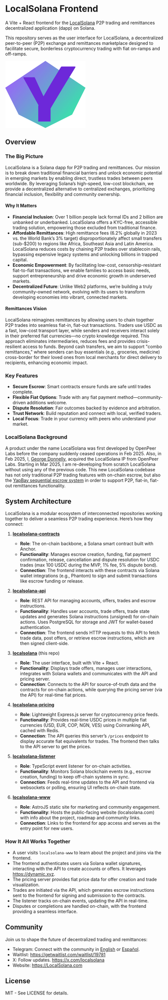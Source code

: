 # LocalSolana Frontend

A Vite + React frontend for the [LocalSolana](https://LocalSolana.com/) P2P trading and remittances decentralized application (dapp) on Solana.

This repository serves as the user interface for LocalSolana, a decentralized peer-to-peer (P2P) exchange and remittances marketplace designed to facilitate secure, borderless cryptocurrency trading with fiat on-ramps and off-ramps.

![LocalSolana logo](https://raw.githubusercontent.com/Panmoni/localsolana/refs/heads/main/public/logo.png)

## Overview

### The Big Picture

LocalSolana is a Solana dapp for P2P trading and remittances. Our mission is to break down traditional financial barriers and unlock economic potential in emerging markets by enabling direct, trustless trades between peers worldwide. By leveraging Solana’s high-speed, low-cost blockchain, we provide a decentralized alternative to centralized exchanges, prioritizing financial inclusion, flexibility and community ownership.

#### Why It Matters
- **Financial Inclusion**: Over 1 billion people lack formal IDs and 2 billion are unbanked or underbanked. LocalSolana offers a KYC-free, accessible trading solution, empowering those excluded from traditional finance.
- **Affordable Remittances**: High remittance fees (6.2% globally in 2023 vs. the World Bank’s 3% target) disproportionately affect small transfers (sub-$200) to regions like Africa, Southeast Asia and Latin America. LocalSolana reduces costs by chaining P2P trades over stablecoin rails, bypassing expensive legacy systems and unlocking billions in trapped capital.
- **Economic Empowerment**: By facilitating low-cost, censorship-resistant fiat-to-fiat transactions, we enable families to access basic needs, support entrepreneurship and drive economic growth in underserved markets.
- **Decentralized Future**: Unlike Web2 platforms, we’re building a truly community-owned network, evolving with its users to transform developing economies into vibrant, connected markets.

#### Remittances Vision
LocalSolana reimagines remittances by allowing users to chain together P2P trades into seamless fiat-in, fiat-out transactions. Traders use USDC as a fast, low-cost transport layer, while senders and receivers interact solely in their preferred fiat currencies—no crypto knowledge required. This approach eliminates intermediaries, reduces fees and provides crisis-resilient access to funds. Beyond cash transfers, we aim to support "combo remittances," where senders can buy essentials (e.g., groceries, medicine) cross-border for their loved ones from local merchants for direct delivery to recipients, enhancing economic impact.

### Key Features
- **Secure Escrow**: Smart contracts ensure funds are safe until trades complete.
- **Flexible Fiat Options**: Trade with any fiat payment method—community-driven additions welcome.
- **Dispute Resolution**: Fair outcomes backed by evidence and arbitration.
- **Trust Network**: Build reputation and connect with local, verified traders.
- **Local Focus**: Trade in your currency with peers who understand your market.

### LocalSolana Background

A product under the name LocalSolana was first developed by OpenPeer Labs before the company suddenly ceased operations in Feb 2025. Also, in Feb 2025, I, [George Donnelly](https://github.com/georgedonnelly), acquired the LocalSolana IP from OpenPeer Labs. Starting in Mar 2025, I am re-developing from scratch LocalSolana without using any of the previous code. This new LocalSolana codebase has not only traditional P2P trading features with on-chain escrow, but also the [YapBay sequential escrow system](https://yapbay.com/about/) in order to support P2P, fiat-in, fiat-out remittances functionality.

## System Architecture

LocalSolana is a modular ecosystem of interconnected repositories working together to deliver a seamless P2P trading experience. Here’s how they connect:

1. **[localsolana-contracts](https://github.com/Panmoni/localsolana-contracts)**
   - **Role**: The on-chain backbone, a Solana smart contract built with Anchor.
   - **Functionality**: Manages escrow creation, funding, fiat payment confirmation, release, cancellation and dispute resolution for USDC trades (max 100 USDC during the MVP, 1% fee, 5% dispute bond).
   - **Connection**: The frontend interacts with these contracts via Solana wallet integrations (e.g., Phantom) to sign and submit transactions like escrow funding or release.

2. **[localsolana-api](https://github.com/Panmoni/localsolana-api)**
   - **Role**: REST API for managing accounts, offers, trades and escrow instructions.
   - **Functionality**: Handles user accounts, trade offers, trade state updates and generates Solana instructions (unsigned) for on-chain actions. Uses PostgreSQL for storage and JWT for wallet-based authentication.
   - **Connection**: The frontend sends HTTP requests to this API to fetch trade data, post offers, or retrieve escrow instructions, which are then signed client-side.

3. **[localsolana](https://github.com/Panmoni/localsolana)** (this repo)
   - **Role**: The user interface, built with Vite + React.
   - **Functionality**: Displays trade offers, manages user interactions, integrates with Solana wallets and communicates with the API and pricing server.
   - **Connection**: Connects to the API for source-of-truth data and the contracts for on-chain actions, while querying the pricing server (via the API) for real-time fiat prices.

4. **[localsolana-pricing](https://github.com/Panmoni/localsolana-pricing)**
   - **Role**: Lightweight Express.js server for cryptocurrency price feeds.
   - **Functionality**: Provides real-time USDC prices in multiple fiat currencies (USD, EUR, COP, NGN, VES) using Coinranking API, cached with Redis.
   - **Connection**: The API queries this server’s `/prices` endpoint to display accurate fiat equivalents for trades. The frontend then talks to the API server to get the prices.

5. **[localsolana-listener](https://github.com/Panmoni/localsolana-listener)**
   - **Role**: TypeScript event listener for on-chain activities.
   - **Functionality**: Monitors Solana blockchain events (e.g., escrow creation, funding) to keep off-chain systems in sync.
   - **Connection**: Feeds real-time updates to the API and frontend via websockets or polling, ensuring UI reflects on-chain state.

6. **[localsolana-www](https://github.com/Panmoni/localsolana-www)**
   - **Role**: AstroJS static site for marketing and community engagement.
   - **Functionality**: Hosts the public-facing website (localsolana.com) with info about the project, roadmap and community links.
   - **Connection**: Links to the frontend for app access and serves as the entry point for new users.

### How It All Works Together
- A user visits `localsolana-www` to learn about the project and joins via the frontend.
- The frontend authenticates users via Solana wallet signatures, interacting with the API to create accounts or offers. It leverages https://dynamic.xyz.
- The pricing server provides fiat price data for offer creation and trade visualization.
- Trades are initiated via the API, which generates escrow instructions sent to the frontend for signing and submission to the contracts.
- The listener tracks on-chain events, updating the API in real-time.
- Disputes or completions are handled on-chain, with the frontend providing a seamless interface.

## Community
Join us to shape the future of decentralized trading and remittances:

- Telegram: Connect with the community in [English](https://t.me/Panmoni/802) or [Español](https://t.me/Panmoni/804).
- Waitlist: https://getwaitlist.com/waitlist/19781
- X: Follow updates. https://x.com/localsolana
- Website: https://LocalSolana.com

## License
MIT - See LICENSE for details.
